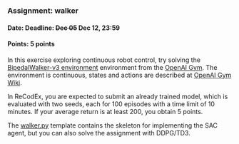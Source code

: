### Assignment: walker
#### Date: Deadline: ~~Dec 05~~ Dec 12, 23:59
#### Points: 5 points

In this exercise exploring continuous robot control,
try solving the [BipedalWalker-v3 environment](https://gym.openai.com/envs/BipedalWalker-v2)
environment from the [OpenAI Gym](https://gym.openai.com/).
The environment is continuous, states and actions are described at
[OpenAI Gym Wiki](https://github.com/openai/gym/wiki/BipedalWalker-v2).

In ReCodEx, you are expected to submit an already trained model,
which is evaluated with two seeds, each for 100 episodes with a time
limit of 10 minutes. If your average return is at least 200, you obtain
5 points.

The [walker.py](https://github.com/ufal/npfl122/tree/master/labs/08/walker.py)
template contains the skeleton for implementing the SAC agent, but you can
also solve the assignment with DDPG/TD3.

